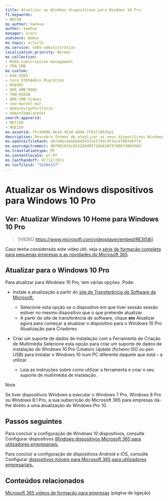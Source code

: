 ```yaml
---
title: Atualizar os Windows dispositivos para Windows 10 Pro
f1.keywords:
- NOCSH
ms.author: kwekua
author: kwekua
manager: scotv
audience: Admin
ms.topic: article
ms.service: o365-administration
localization_priority: Normal
ms.collection:
- M365-subscription-management
- TRN_SMB
ms.custom:
- Adm_O365
- Core_O365Admin_Migration
- MSB365
- OKR_SMB_M365
- TRN_M365B
- OKR_SMB_Videos
- seo-marvel-mar
- AdminSurgePortfolio
- AdminTemplateSet
search.appverid:
- MET150
- MOE150
ms.assetid: ffc4d886-9e1d-453d-a0d0-2f62f18635e2
description: Descubra formas de atualizar os seus dispositivos Windows para Windows 10 Pro utilizar funcionalidades de segurança e de rede empresarial mais avançadas.
ms.openlocfilehash: e87a9bc4ebbb4d5437e2174dc9f41c4700346ffd
ms.sourcegitcommit: 00f001019c653269d85718d410f970887d904304
ms.translationtype: MT
ms.contentlocale: pt-PT
ms.lasthandoff: 07/12/2021
ms.locfileid: "53394157"
---
```

# <a name="upgrade-windows-devices-to-windows-10-pro"></a>Atualizar os Windows dispositivos para Windows 10 Pro

## <a name="watch-upgrade-windows-10-home-to-windows-10-pro"></a>Ver: Atualizar Windows 10 Home para Windows 10 Pro

> [!VIDEO https://www.microsoft.com/videoplayer/embed/RE3t58j]

Caso tenha considerado este vídeo útil, veja a [série de formação completa para pequenas empresas e as novidades do Microsoft 365](../business-video/index.yml).

## <a name="upgrade-to-windows-10-pro"></a>Atualizar para o Windows 10 Pro

Para atualizar para Windows 10 Pro, tem várias opções. Pode:

- Instale a atualização a partir do [site de Transferência de Software da Microsoft.](https://go.microsoft.com/fwlink/?LinkID=836951)
  - Selecione esta opção se o dispositivo em que tiver sessão sessão estiver no mesmo dispositivo que o que pretende atualizar.
  - A partir do site de transferência de software, clique **em** Atualizar agora para começar a atualizar o dispositivo para o Windows 10 Pro Atualização para Criadores.

- Criar um suporte [](https://go.microsoft.com/fwlink/?LinkID=836960) de dados de instalação com a Ferramenta de Criação de Multimédia Selecione esta opção para criar um suporte de dados de instalação do Windows 10 Pro Creators Update (ficheiro ISO ou pen USB) para instalar o Windows 10 num PC diferente daquele que está &ndash; a utilizar.
  - Leia as instruções sobre como utilizar a ferramenta e criar o seu suporte de multimédia de instalação.

> [!NOTE]
> Se tiver dispositivos Windows a executar o Windows 7 Pro, Windows 8 Pro ou Windows 8.1 Pro, a sua subscrição do Microsoft 365 para empresas dá-lhe direito a uma atualização do Windows Pro 10.

## <a name="next-steps"></a>Passos seguintes

Para concluir a configuração de Windows 10 dispositivos, consulte Configurar dispositivos [Windows dispositivos Microsoft 365 para utilizadores empresariais.](set-up-windows-devices.md)

Para concluir a configuração de dispositivos Android e iOS, consulte Configurar [dispositivos móveis para Microsoft 365 para utilizadores empresariais.](set-up-mobile-devices.md)

## <a name="related-content"></a>Conteúdos relacionados

[Microsoft 365 vídeos de formação para empresas](../business-video/index.yml) (página de ligação)
